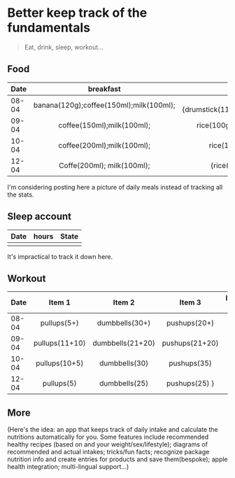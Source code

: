 # Better keep track of the fundamentals

> Eat, drink, sleep, workout...

## Food

| Date  |                breakfast                |                                          lunch                                           |                  dinner                   |    snacks     | water |
| ----- | :-------------------------------------: | :--------------------------------------------------------------------------------------: | :---------------------------------------: | :-----------: | :---: |
| 08-04 | banana(120g);coffee(150ml);milk(100ml); | rice(100g);{drumstick(110g);breast(170g);bacon(40g);egg(25g);carrot(60g);cucumber(80g);} | noodle(62.5g);peas(20g);corns(20g);{same} |               |       |
| 09-04 |       coffee(150ml);milk(100ml);        |         rice(100g);{chicken thigh(90g);carrot(50g);mixed veges(40g);spam(85g);}          |            rice(120g);{same};             |               |       |
| 10-04 |       coffee(200ml);milk(100ml);        |             rice(100g);{beef(120g);mixed veges(40g);spam(85g);carrot(60g);}              |            rice(130g);{same};             | grapes(100g); |       |
| 12-04 |       Coffe(200ml); milk(100ml);        |             {rice(100g);celery(80g);carrot(60g);spam(85g);drumstick(100g);}              |                  {same}                   | apple(100g);  |       |

I'm considering posting here a picture of daily meals instead of tracking all the stats.

## Sleep account

| Date | hours | State |
| ---- | :---: | :---: |
|      |       |       |

It's impractical to track it down here.

## Workout

| Date  |     Item 1     |      Item 2      |     Item 3     | Item 4 | Item 5 | More |
| ----- | :------------: | :--------------: | :------------: | :----: | :----: | :--: |
| 08-04 |  pullups(5+)   |  dumbbells(30+)  |  pushups(20+)  |
| 09-04 | pullups(11+10) | dumbbells(21+20) | pushups(21+20) |
| 10-04 | pullups(10+5)  |  dumbbells(30)   |  pushups(35)   |
| 12-04 |   pullups(5)   |  dumbbells(25)   | pushups(25) }  |

## More

(Here's the idea: an app that keeps track of daily intake and calculate the nutritions automatically for you. Some features include recommended healthy recipes (based on []() and your weight/sex/lifestyle); diagrams of recommended and actual intakes; tricks/fun facts; recognize package nutrition info and create entries for products and save them(bespoke); apple health integration; multi-lingual support...)
